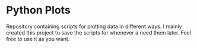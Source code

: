 # Python Plots
Repository containing scripts for plotting data in different ways.
I mainly created this project to save the scripts for whenever a need them later. Feel free to use it as you want.